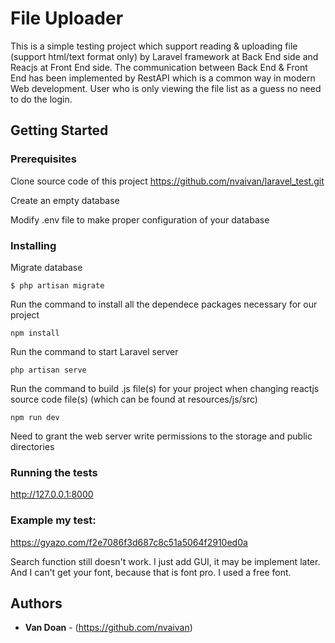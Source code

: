 # File Uploader

This is a simple testing project which support reading & uploading file (support html/text format only) by Laravel framework at Back End side and Reacjs at Front End side. The communication between Back End & Front End has been implemented by RestAPI which is a common way in modern Web development.
User who is only viewing the file list as a guess no need to do the login.

## Getting Started

### Prerequisites

Clone source code of this project
https://github.com/nvaivan/laravel_test.git

Create an empty database

Modify .env file to make proper configuration of your database

### Installing

Migrate database
```
$ php artisan migrate
```

Run the command to install all the dependece packages necessary for our project
```
npm install
```

Run the command to start Laravel server
```
php artisan serve
```

Run the command to build .js file(s) for your project when changing reactjs source code file(s) (which can be found at resources/js/src)
```
npm run dev 
```

Need to grant the web server write permissions to the storage and public directories

### Running the tests

http://127.0.0.1:8000

### Example my test:
https://gyazo.com/f2e7086f3d687c8c51a5064f2910ed0a

Search function still doesn't work. I just add GUI, it may be implement later.
And I can't get your font, because that is font pro. I used a free font.

## Authors

* **Van Doan** - (https://github.com/nvaivan)
